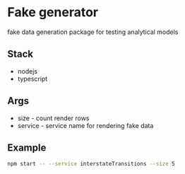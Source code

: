 # Fake generator

fake data generation package for testing analytical models

## Stack

- nodejs
- typescript

## Args

- size - count render rows
- service - service name for rendering fake data

## Example

```bash
npm start -- --service interstateTransitions --size 5
```
